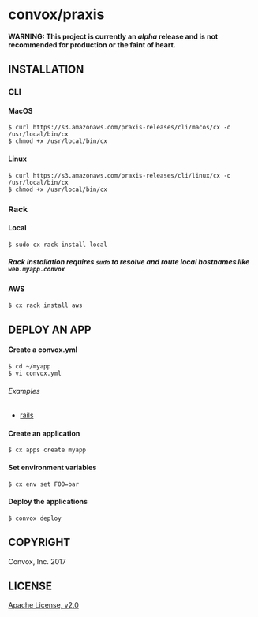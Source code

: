 # convox/praxis

**WARNING: This project is currently an *alpha* release and is not recommended for production or the faint of heart.**

## INSTALLATION

### CLI

#### MacOS

    $ curl https://s3.amazonaws.com/praxis-releases/cli/macos/cx -o /usr/local/bin/cx
    $ chmod +x /usr/local/bin/cx

#### Linux

    $ curl https://s3.amazonaws.com/praxis-releases/cli/linux/cx -o /usr/local/bin/cx
    $ chmod +x /usr/local/bin/cx

### Rack

#### Local

    $ sudo cx rack install local

##### Rack installation requires `sudo` to resolve and route local hostnames like `web.myapp.convox`

#### AWS

    $ cx rack install aws

## DEPLOY AN APP

#### Create a convox.yml

    $ cd ~/myapp
    $ vi convox.yml

###### Examples

  * [rails](https://gist.github.com/ddollar/4c2368dbb7058652cfe758affd2208b2)

#### Create an application

    $ cx apps create myapp

#### Set environment variables

    $ cx env set FOO=bar

#### Deploy the applications

    $ convox deploy

## COPYRIGHT

Convox, Inc. 2017

## LICENSE

[Apache License, v2.0](https://www.apache.org/licenses/LICENSE-2.0)
